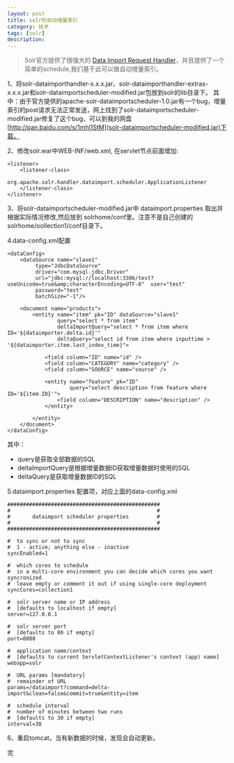 ```yaml
---
layout: post
title: solr的自动增量索引
category: 技术
tags: [solr]
description: 
---
```


> Solr官方提供了很强大的 [Data Import Request Handler](http://wiki.apache.org/solr/DataImportHandler)，并且提供了一个简单的schedule,我们基于此可以做自动增量索引。


1、将solr-dataimporthandler-x.x.x.jar、solr-dataimporthandler-extras-x.x.x.jar和solr-dataimportscheduler-modified.jar包放到solr的lib目录下。
其中：由于官方提供的apache-solr-dataimportscheduler-1.0.jar有一个bug，增量索引的post请求无法正常发送，网上找到了solr-dataimportscheduler-modified.jar修复了这个bug，可以到我的网盘[http://pan.baidu.com/s/1mhl1StM](solr-dataimportscheduler-modified.jar)下载。

2、修改solr.war中WEB-INF/web.xml, 在servlet节点前面增加: 

	<listener>
		<listener-class>
			org.apache.solr.handler.dataimport.scheduler.ApplicationListener
		</listener-class>
	</listener>

3、将solr-dataimportscheduler-modified.jar中 dataimport.properties 取出并根据实际情况修改,然后放到 solrhome/conf里。注意不是自己创建的solrhome/oollection1/conf目录下。

4.data-config.xml配置

	<dataConfig>
	    <dataSource name="slave1"
             type="JdbcDataSource" 
             driver="com.mysql.jdbc.Driver"  
             url="jdbc:mysql://localhost:3306/test?useUnicode=true&amp;characterEncoding=UTF-8"  user="test"  
             password="test"
             batchSize="-1"/>

	    <document name="products">
	        <entity name="item" pk="ID" dataSource="slave1"
	                query="select * from item"
	                deltaImportQuery="select * from item where ID='${dataimporter.delta.id}'"
	                deltaQuery="select id from item where inputtime > '${dataimporter.item.last_index_time}">
            	
				<field column="ID" name="id" />           
				<field column="CATEGORY" name="category" /> 
				<field column="SOURCE" name="source" /> 

	            <entity name="feature" pk="ID"
	                    query="select description from feature where ID='${item.ID}'">
					<field column="DESCRIPTION" name="description" />
	            </entity>

	        </entity>
	    </document>
	</dataConfig>

其中：
- query是获取全部数据的SQL
- deltaImportQuery是根据增量数据ID获取增量数据时使用的SQL
- deltaQuery是获取增量数据ID的SQL

5.dataimport.properties 配置项，对应上面的data-config.xml

	#################################################
	#                                               #
	#       dataimport scheduler properties         #
	#                                               #
	#################################################
	
	#  to sync or not to sync
	#  1 - active; anything else - inactive
	syncEnabled=1
	
	#  which cores to schedule
	#  in a multi-core environment you can decide which cores you want syncronized
	#  leave empty or comment it out if using single-core deployment
	syncCores=collection1
	
	#  solr server name or IP address
	#  [defaults to localhost if empty]
	server=127.0.0.1
	
	#  solr server port
	#  [defaults to 80 if empty]
	port=8080
	
	#  application name/context
	#  [defaults to current ServletContextListener's context (app) name]
	webapp=solr
	
	#  URL params [mandatory]
	#  remainder of URL
	params=/dataimport?command=delta-import&clean=false&commit=true&entity=item
	
	#  schedule interval
	#  number of minutes between two runs
	#  [defaults to 30 if empty]
	interval=30


6、重启tomcat，当有新数据的时候，发现会自动更新。

完










	







